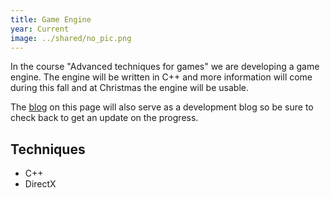 ```yaml
---
title: Game Engine
year: Current
image: ../shared/no_pic.png
---
```


In the course "Advanced techniques for games" we are developing a game
engine. The engine will be written in C++ and more information will
come during this fall and at Christmas the engine will be usable.

The [blog](/ "Blog") on this page will also serve as a development
blog so be sure to check back to get an update on the progress.

## Techniques ##
- C++
- DirectX

